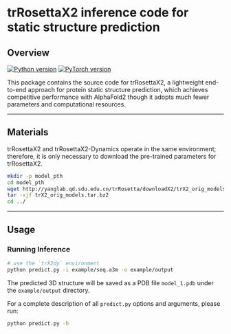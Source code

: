 # trRosettaX2 inference code for static structure prediction

Overview
----
[![Python version](https://img.shields.io/badge/python-3.10%2B-blue?style=flat-square)](https://www.python.org/downloads/)  [![PyTorch version](https://img.shields.io/badge/PyTorch-2.0%2B-red?style=flat-square)](https://pytorch.org/) 

This package contains the source code for trRosettaX2, a lightweight end-to-end approach for protein static structure prediction, which achieves competitive performance with AlphaFold2 though it adopts much fewer parameters and computational resources. 

----
Materials
----

trRosettaX2 and trRosettaX2-Dynamics operate in the same environment; therefore, it is only necessary to download the pre-trained parameters for trRosettaX2.

```bash
mkdir -p model_pth
cd model_pth
wget http://yanglab.qd.sdu.edu.cn/trRosetta/downloadX2/trX2_orig_models.tar.bz2
tar -xjf trX2_orig_models.tar.bz2
cd ../
````
----

Usage
----
### Running Inference

```bash
# use the `trX2dy` environment
python predict.py -i example/seq.a3m -o example/output
```
The predicted 3D structure will be saved as a PDB file `model_1.pdb` under the `example/output` directory.

For a complete description of all `predict.py` options and arguments, please run:

```bash
python predict.py -h
```


